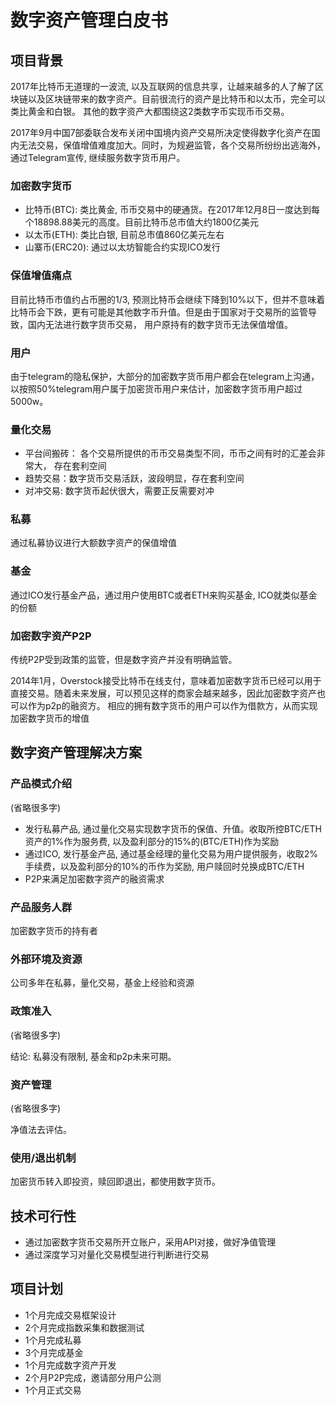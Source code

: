 数字资产管理白皮书
===========

## 项目背景

2017年比特币无道理的一波流, 以及互联网的信息共享，让越来越多的人了解了区块链以及区块链带来的数字资产。目前很流行的资产是比特币和以太币，完全可以类比黄金和白银。
其他的数字资产大都围绕这2类数字币实现币币交易。

2017年9月中国7部委联合发布关闭中国境内资产交易所决定使得数字化资产在国内无法交易，保值增值难度加大。同时，为规避监管，各个交易所纷纷出逃海外，通过Telegram宣传, 继续服务数字货币用户。

### 加密数字货币

- 比特币(BTC): 类比黄金, 币币交易中的硬通货。在2017年12月8日一度达到每个18898.88美元的高度。目前比特币总市值大约1800亿美元
- 以太币(ETH): 类比白银, 目前总市值860亿美元左右
- 山寨币(ERC20): 通过以太坊智能合约实现ICO发行

### 保值增值痛点

目前比特币市值约占币圈的1/3, 预测比特币会继续下降到10%以下，但并不意味着比特币会下跌，更有可能是其他数字币升值。但是由于国家对于交易所的监管导致，国内无法进行数字货币交易，
用户原持有的数字货币无法保值增值。

### 用户

由于telegram的隐私保护，大部分的加密数字货币用户都会在telegram上沟通，以按照50%telegram用户属于加密货币用户来估计，加密数字货币用户超过5000w。

### 量化交易

- 平台间搬砖： 各个交易所提供的币币交易类型不同，币币之间有时的汇差会非常大， 存在套利空间
- 趋势交易：数字货币交易活跃，波段明显，存在套利空间
- 对冲交易: 数字货币起伏很大，需要正反需要对冲

### 私募

通过私募协议进行大额数字资产的保值增值

### 基金

通过ICO发行基金产品，通过用户使用BTC或者ETH来购买基金, ICO就类似基金的份额

### 加密数字资产P2P

传统P2P受到政策的监管，但是数字资产并没有明确监管。

2014年1月，Overstock接受比特币在线支付，意味着加密数字货币已经可以用于直接交易。随着未来发展，可以预见这样的商家会越来越多，因此加密数字资产也可以作为p2p的融资方。
相应的拥有数字货币的用户可以作为借款方，从而实现加密数字货币的增值

## 数字资产管理解决方案

### 产品模式介绍

(省略很多字)

- 发行私募产品, 通过量化交易实现数字货币的保值、升值。收取所控BTC/ETH资产的1%作为服务费, 以及盈利部分的15%的(BTC/ETH)作为奖励
- 通过ICO, 发行基金产品, 通过基金经理的量化交易为用户提供服务，收取2%手续费，以及盈利部分的10%的币作为奖励, 用户赎回时兑换成BTC/ETH
- P2P来满足加密数字资产的融资需求

### 产品服务人群

加密数字货币的持有者

### 外部环境及资源

公司多年在私募，量化交易，基金上经验和资源

### 政策准入

(省略很多字)

结论: 私募没有限制, 基金和p2p未来可期。

### 资产管理

(省略很多字)

净值法去评估。

### 使用/退出机制

加密货币转入即投资，赎回即退出，都使用数字货币。

## 技术可行性

- 通过加密数字货币交易所开立账户，采用API对接，做好净值管理
- 通过深度学习对量化交易模型进行判断进行交易

## 项目计划

- 1个月完成交易框架设计
- 2个月完成指数采集和数据测试
- 1个月完成私募
- 3个月完成基金
- 1个月完成数字资产开发
- 2个月P2P完成，邀请部分用户公测
- 1个月正式交易

